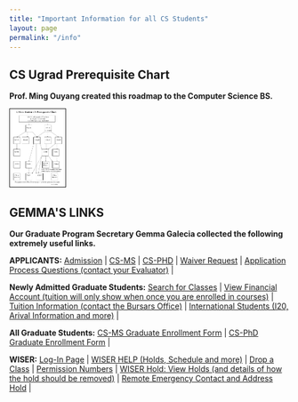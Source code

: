 ```yaml
---
title: "Important Information for all CS Students"
layout: page
permalink: "/info"
---
```

## CS Ugrad Prerequisite Chart

**Prof. Ming Ouyang created this roadmap to the Computer Science BS.**

<a href="/CSPrereqChart.pdf" target=_blank>
<img src="WEB/images/prereq.png" width=100 border=1>
</a>


## GEMMA'S LINKS

**Our Graduate Program Secretary Gemma Galecia collected the following extremely useful links.**

**APPLICANTS:** 
[Admission](https://www.cs.umb.edu/admissions) | [CS-MS](https://www.cs.umb.edu/cs_ms) | [CS-PHD](https://www.cs.umb.edu/cs_phd) | [Waiver Request](https://www.cs.umb.edu/~dsim/)  | [Application Process Questions (contact your Evaluator)](https://www.umb.edu/academics/graduate/staff) |

**Newly Admitted Graduate Students:**
 [Search for Classes](https://www.umb.edu/it/wiser/student_help/search_for_classes) | [View Financial Account (tuition will only show when once you are enrolled in courses)](https://www.umb.edu/it/wiser/student_help/view_account_activity) | [Tuition Information (contact the Bursars Office)](https://www.umb.edu/bursar) | [International Students (I20, Arival Information and more)](https://www.umb.edu/academics/global/isss) |

**All Graduate Students:** 
[CS-MS Graduate Enrollment Form](https://na2.docusign.net/Member/PowerFormSigning.aspx?PowerFormId=87675fe4-a155-4265-ab09-966fda0a0c70&env=na2&acct=97b42ae9-ac6a-4ed8-9448-2d912290b22b&v=2) | [CS-PhD Graduate Enrollment Form](https://na2.docusign.net/Member/PowerFormSigning.aspx?PowerFormId=100d1855-3ad8-424a-98ca-c5d5586b4937&env=na2&acct=97b42ae9-ac6a-4ed8-9448-2d912290b22b&v=2) | 

**WISER:**
 [Log-In Page](https://www.umb.edu/it/wiser) | [WISER HELP (Holds, Schedule and more)](https://www.umb.edu/it/wiser/student_help) | [Drop a Class](https://www.umb.edu/it/wiser/student_help/drop_a_class) | [Permission Numbers](https://www.umb.edu/it/wiser/student_help/enter_permission_number) | 
[WISER Hold: View Holds (and details of how the hold should be removed)](https://www.umb.edu/it/wiser/student_help/view_your_holds) | [Remote Emergency Contact and Address Hold](https://www.umb.edu/it/wiser/student_help/remove_emergency_contact_and_address_hold) |
